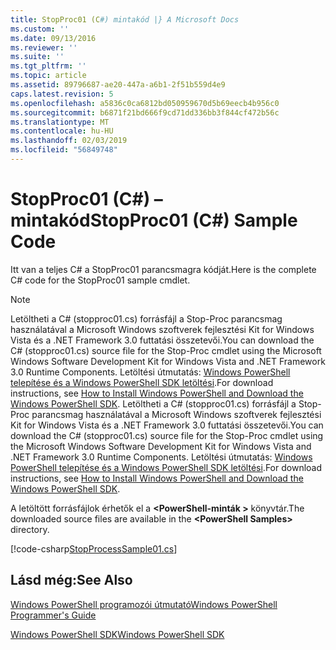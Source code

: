 ```yaml
---
title: StopProc01 (C#) mintakód |} A Microsoft Docs
ms.custom: ''
ms.date: 09/13/2016
ms.reviewer: ''
ms.suite: ''
ms.tgt_pltfrm: ''
ms.topic: article
ms.assetid: 89796687-ae20-447a-a6b1-2f51b559d4e9
caps.latest.revision: 5
ms.openlocfilehash: a5836c0ca6812bd050959670d5b69eecb4b956c0
ms.sourcegitcommit: b6871f21bd666f9cd71dd336bb3f844cf472b56c
ms.translationtype: MT
ms.contentlocale: hu-HU
ms.lasthandoff: 02/03/2019
ms.locfileid: "56849748"
---
```

# <a name="stopproc01-c-sample-code"></a><span data-ttu-id="6f5c6-102">StopProc01 (C#) – mintakód</span><span class="sxs-lookup"><span data-stu-id="6f5c6-102">StopProc01 (C#) Sample Code</span></span>

<span data-ttu-id="6f5c6-103">Itt van a teljes C# a StopProc01 parancsmagra kódját.</span><span class="sxs-lookup"><span data-stu-id="6f5c6-103">Here is the complete C# code for the StopProc01 sample cmdlet.</span></span>

> [!NOTE]
> <span data-ttu-id="6f5c6-104">Letöltheti a C# (stopproc01.cs) forrásfájl a Stop-Proc parancsmag használatával a Microsoft Windows szoftverek fejlesztési Kit for Windows Vista és a .NET Framework 3.0 futtatási összetevői.</span><span class="sxs-lookup"><span data-stu-id="6f5c6-104">You can download the C# (stopproc01.cs) source file for the Stop-Proc cmdlet using the Microsoft Windows Software Development Kit for Windows Vista and .NET Framework 3.0 Runtime Components.</span></span> <span data-ttu-id="6f5c6-105">Letöltési útmutatás: [Windows PowerShell telepítése és a Windows PowerShell SDK letöltési](/powershell/developer/installing-the-windows-powershell-sdk).</span><span class="sxs-lookup"><span data-stu-id="6f5c6-105">For download instructions, see [How to Install Windows PowerShell and Download the Windows PowerShell SDK](/powershell/developer/installing-the-windows-powershell-sdk).</span></span>
> <span data-ttu-id="6f5c6-106">Letöltheti a C# (stopproc01.cs) forrásfájl a Stop-Proc parancsmag használatával a Microsoft Windows szoftverek fejlesztési Kit for Windows Vista és a .NET Framework 3.0 futtatási összetevői.</span><span class="sxs-lookup"><span data-stu-id="6f5c6-106">You can download the C# (stopproc01.cs) source file for the Stop-Proc cmdlet using the Microsoft Windows Software Development Kit for Windows Vista and .NET Framework 3.0 Runtime Components.</span></span> <span data-ttu-id="6f5c6-107">Letöltési útmutatás: [Windows PowerShell telepítése és a Windows PowerShell SDK letöltési](/powershell/developer/installing-the-windows-powershell-sdk).</span><span class="sxs-lookup"><span data-stu-id="6f5c6-107">For download instructions, see [How to Install Windows PowerShell and Download the Windows PowerShell SDK](/powershell/developer/installing-the-windows-powershell-sdk).</span></span>
>
> <span data-ttu-id="6f5c6-108">A letöltött forrásfájlok érhetők el a  **\<PowerShell-minták >** könyvtár.</span><span class="sxs-lookup"><span data-stu-id="6f5c6-108">The downloaded source files are available in the **\<PowerShell Samples>** directory.</span></span>

[!code-csharp[StopProcessSample01.cs](../../powershell-sdk-samples/SDK-2.0/csharp/StopProcessSample01/StopProcessSample01.cs#L11-L212 "StopProcessSample01.cs")]

## <a name="see-also"></a><span data-ttu-id="6f5c6-109">Lásd még:</span><span class="sxs-lookup"><span data-stu-id="6f5c6-109">See Also</span></span>

[<span data-ttu-id="6f5c6-110">Windows PowerShell programozói útmutató</span><span class="sxs-lookup"><span data-stu-id="6f5c6-110">Windows PowerShell Programmer's Guide</span></span>](./windows-powershell-programmer-s-guide.md)

[<span data-ttu-id="6f5c6-111">Windows PowerShell SDK</span><span class="sxs-lookup"><span data-stu-id="6f5c6-111">Windows PowerShell SDK</span></span>](../windows-powershell-reference.md)